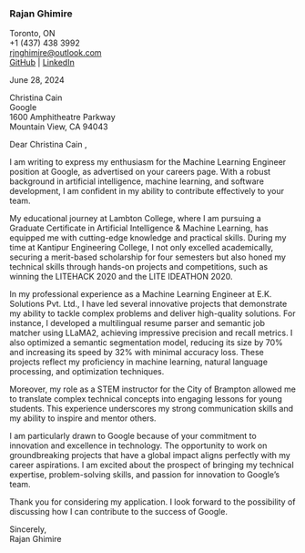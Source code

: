 ### Rajan Ghimire
Toronto, ON  
+1 (437) 438 3992  
rjnghimire@outlook.com  
[GitHub](https://github.com/R4j4n) | [LinkedIn](https://linkedin.com/in/r4j4n)  

June 28, 2024

Christina Cain <br>
Google  
1600 Amphitheatre Parkway  
Mountain View, CA 94043

Dear Christina Cain ,

I am writing to express my enthusiasm for the Machine Learning Engineer position at Google, as advertised on your careers page. With a robust background in artificial intelligence, machine learning, and software development, I am confident in my ability to contribute effectively to your team.

My educational journey at Lambton College, where I am pursuing a Graduate Certificate in Artificial Intelligence & Machine Learning, has equipped me with cutting-edge knowledge and practical skills. During my time at Kantipur Engineering College, I not only excelled academically, securing a merit-based scholarship for four semesters but also honed my technical skills through hands-on projects and competitions, such as winning the LITEHACK 2020 and the LITE IDEATHON 2020.

In my professional experience as a Machine Learning Engineer at E.K. Solutions Pvt. Ltd., I have led several innovative projects that demonstrate my ability to tackle complex problems and deliver high-quality solutions. For instance, I developed a multilingual resume parser and semantic job matcher using LLaMA2, achieving impressive precision and recall metrics. I also optimized a semantic segmentation model, reducing its size by 70% and increasing its speed by 32% with minimal accuracy loss. These projects reflect my proficiency in machine learning, natural language processing, and optimization techniques.

Moreover, my role as a STEM instructor for the City of Brampton allowed me to translate complex technical concepts into engaging lessons for young students. This experience underscores my strong communication skills and my ability to inspire and mentor others.

I am particularly drawn to Google because of your commitment to innovation and excellence in technology. The opportunity to work on groundbreaking projects that have a global impact aligns perfectly with my career aspirations. I am excited about the prospect of bringing my technical expertise, problem-solving skills, and passion for innovation to Google’s team.

Thank you for considering my application. I look forward to the possibility of discussing how I can contribute to the success of Google. 

Sincerely,<br>
Rajan Ghimire
